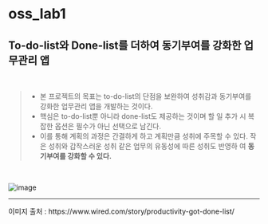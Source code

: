 # oss_lab1
## To-do-list와 Done-list를 더하여 동기부여를 강화한 업무관리 앱

<br>

 > * 본 프로젝트의 목표는 to-do-list의 단점을 보완하여 성취감과 동기부여를 강화한 업무관리 앱을 개발하는 것이다.
 > * 핵심은 to-do-list뿐 아니라 done-list도 제공하는 것이며 할 일 추가 시 복잡한 옵션은 필수가 아닌 선택으로 남긴다.
 > * 이를 통해 계획의 과정은 간결하게 하고 계획만큼 성취에 주목할 수 있다. 작은 성취와 갑작스러운 성취 같은 업무의 유동성에 따른 성취도 반영하    여 __동기부여를 강화할 수 있다.__ 


<br>

![image](https://user-images.githubusercontent.com/81791878/139584953-b1abbe28-ed36-48c5-8824-9167453fe219.png)

<hr/>
이미지 출처 : https://www.wired.com/story/productivity-got-done-list/

